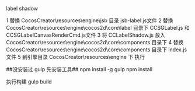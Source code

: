 label shadow

1 替换 CocosCreator\resources\engine\jsb 目录 jsb-label.js文件
2 替换 CocosCreator\resources\engine\cocos2d\core\label 目录下 CCSGLabel.js 和 CCSGLabelCanvasRenderCmd.js文件
3 将 CCLabelShadow.js 放入 CocosCreator\resources\engine\cocos2d\core\components 目录下
4 替换 CocosCreator\resources\engine\cocos2d\core\components 目录下 index.js 文件
5 到引擎目录 CocosCreator\resources\engine 下 执行

##没安装过 gulp 先安装工具##
  npm install -g gulp
  npm install

执行构建
  gulp build
  
